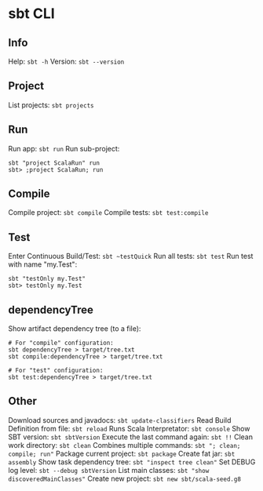 # sbt CLI

## Info
Help: `sbt -h`
Version: `sbt --version`

## Project
List projects: `sbt projects`

## Run

Run app: `sbt run`
Run sub-project:
```
sbt "project ScalaRun" run
sbt> ;project ScalaRun; run
```

## Compile

Compile project: `sbt compile`
Compile tests: `sbt test:compile`

## Test

Enter Continuous Build/Test: `sbt ~testQuick`
Run all tests: `sbt test`
Run test with name "my.Test": 
```
sbt "testOnly my.Test"
sbt> testOnly my.Test
```

## dependencyTree

Show artifact dependency tree (to a file):
```
# For "compile" configuration:
sbt dependencyTree > target/tree.txt
sbt compile:dependencyTree > target/tree.txt

# For "test" configuration:
sbt test:dependencyTree > target/tree.txt
```

## Other

Download sources and javadocs: `sbt update-classifiers`
Read Build Definition from file: `sbt reload`
Runs Scala Interpretator:  `sbt console`
Show SBT version: `sbt sbtVersion`
Execute the last command again: `sbt !!`
Clean work directory: `sbt clean`
Combines multiple commands: `sbt "; clean; compile; run"`
Package current project: `sbt package`
Create fat jar: `sbt assembly`
Show task dependency tree: `sbt "inspect tree clean"`
Set DEBUG log level: `sbt --debug sbtVersion`
List main classes: `sbt "show discoveredMainClasses"`
Create new project: `sbt new sbt/scala-seed.g8`
